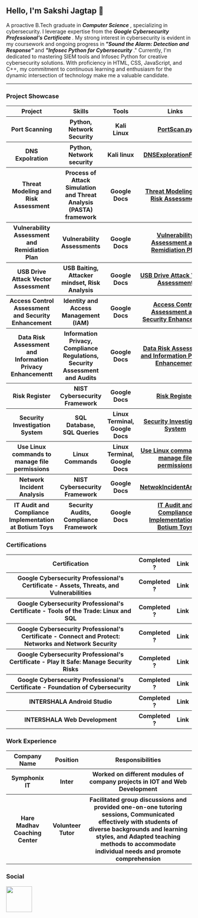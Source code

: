 <h2> Hello, I'm Sakshi Jagtap 🌱</h2>

<p> A proactive B.Tech graduate in <em> <b> Computer Science </b></em>, specializing in cybersecurity. I leverage expertise from the <em> <b>Google Cybersecurity Professional's Certificate  </b></em>. My strong interest in cybersecurity is evident in my coursework and ongoing progress in<em><b> "Sound the Alarm: Detection and Response" </b></em> and <em><b> "Infosec Python for Cybersecurity </b> </em>." Currently, I'm dedicated to mastering SIEM tools and Infosec Python for creative cybersecurity solutions. With proficiency in HTML, CSS, JavaScript, and C++, my commitment to continuous learning and enthusiasm for the dynamic intersection of technology make me a valuable candidate.</p>
<hr> 
 <h3> Project Showcase</h3>
 <table>
 <tr>
  <th> Project</th>
   <th> Skills</th>
   <th> Tools</th>
   <th> Links</th>
 </tr>
 <tr>
   <th>Port Scanning</th>
   <th> Python, Network Security</th>
   <th> Kali Linux</th>
   <th><a href = "https://github.com/SakshiPralhad/Projects/blob/main/PortScan.py"> PortScan.py</a></th>
 </tr>
 <tr>
   <th> DNS Expolration</th>
   <th>Python, Network security</th>
   <th> Kali linux </th>
   <th> <a href = "https://github.com/SakshiPralhad/Projects/tree/main/DNSExploration "> DNSExplorationFolder</a></th>
 </tr>
  <tr>
  <th> Threat Modeling and Risk Assessment</th>
   <th> Process of Attack Simulation and Threat Analysis (PASTA) framework</th>
   <th>Google Docs</th>
   <th> <a href = "https://github.com/SakshiPralhad/PASTAFramework">Threat Modeling and Risk Assessment</a></th>
 </tr>
  <tr>
  <th> Vulnerability Assessment and Remidiation Plan</th>
   <th>Vulnerability Assessments </th>
   <th> Google Docs</th>
   <th> <a href="https://github.com/SakshiPralhad/VulnerableAssessment">Vulnerability Assessment and Remidiation Plan</a></th>
 </tr>
  <tr>
  <th>USB Drive Attack Vector Assessment</th>
   <th>USB Baiting, Attacker mindset, Risk Analysis</th>
   <th> Google Docs</th>
   <th><a href="https://github.com/SakshiPralhad/USBBaiting">USB Drive Attack Vector Assessment</a></th>
 </tr>
  <tr>
  <th> Access Control Assessment and Security Enhancement</th>
   <th> Identity and Access Management (IAM)</th>
   <th>Google Docs</th>
   <th><a href="https://github.com/SakshiPralhad/AccessControl">Access Control Assessment and Security Enhancement</a></th>
 </tr>
  <tr>
  <th> Data Risk Assessment and Information Privacy Enhancementt</th>
   <th> Information Privacy, Compliance Regulations, Security Assessment and Audits</th>
   <th>Google Docs</th>
   <th><a href="https://github.com/SakshiPralhad/DataLeak">Data Risk Assessment and Information Privacy Enhancement</a></th>
 </tr>
 <tr>
   <th> Risk Register</th>
   <th>NIST Cybersecurity Framework</th>
   <th>Google Docs</th>
   <th> <a href = "https://github.com/SakshiPralhad/RiskRegister">Risk Register</a></th>
 </tr>
 <tr>
   <tr>
  <th> Security Investigation System</th>
   <th> SQL Database, SQL Queries</th>
   <th> Linux Terminal, Google Docs </th>
   <th><a href="https://github.com/SakshiPralhad/SqlQueries">Security Investigation System</a></th>
 </tr>
   <tr>
  <th> Use Linux commands to manage file permissions</th>
   <th> Linux Commands</th>
   <th> Linux Terminal, Google Docs</th>
   <th><a href="https://github.com/SakshiPralhad/Linux-File-Permission-">Use Linux commands to manage file permissions</a></th>
 </tr>
   <th>Network Incident Analysis </th>
   <th> NIST Cybersecurity Framework</th>
   <th> Google Docs</th>
   <th> <a href = "https://github.com/SakshiPralhad/NetworkIncidentAnalysis" > NetwokIncidentAnalysis</a></th>
 </tr>
 <tr>
  <th> IT Audit and Compliance Implementation at Botium Toys</th>
   <th> Security Audits, Compliance Framework </th>
   <th> Google Docs</th>
   <th><a href="https://github.com/SakshiPralhad/SecurityAudit">IT Audit and Compliance Implementation at Botium Toys</a></th>
 </tr>
 
 
   
 </table>
 <h3> Certifications </h3>
<table>
 <tr>
  <th> Certification</th>
   <th> Completed ?</th>
   <th> Link </th>
 </tr>
 <tr>
  <th> Google Cybersecurity Professional's Certificate - Assets, Threats, and Vulnerabilities</th>
   <th> Completed ?</th>
   <th> Link </th>
 </tr>
 <tr>
  <th>Google Cybersecurity Professional's Certificate - Tools of the Trade: Linux and SQL</th>
 <th> Completed ?</th>
  <th> Link </th>
  </tr>
  <tr>
  <th> Google Cybersecurity Professional's Certificate - Connect and Protect: Networks and Network Security </th>
   <th> Completed ?</th>
   <th> Link </th>
 </tr>
<tr>
  <th> Google Cybersecurity Professional's Certificate - Play It Safe: Manage Security Risks 
</th>
   <th> Completed ?</th>
   <th> Link </th>
 </tr>
<tr>
  <th> Google Cybersecurity Professional's Certificate - Foundation of Cybersecurity
</th>
   <th> Completed ?</th>
   <th> Link </th>
 </tr>
<tr>
  <th>INTERSHALA Android Studio
</th>
   <th> Completed ?</th>
   <th> Link </th>
 </tr>
<tr>
  <th> INTERSHALA Web Development
</th>
   <th> Completed ?</th>
   <th> Link </th>
 </tr>

</table>
<h3> Work Experience </h3>
<table>
 <tr>
  <th>Company Name </th>
  <th>Position </th>
  <th>Responsibilities</th>
 </tr>
  <tr>
  <th>Symphonix IT</th>
  <th>Inter </th>
  <th>Worked on different modules of company projects in IOT and Web Development </th>
 </tr>
  <tr>
  <th>Hare Madhav Coaching Center </th>
  <th>Volunteer Tutor </th>
  <th>Facilitated group discussions and provided one-on-one tutoring sessions,
Communicated effectively with students of diverse backgrounds and learning styles, and 
Adapted teaching methods to accommodate individual needs and promote comprehension
</th>
 </tr>
</table>

<h3>Social</h3>
<a href = "https://www.linkedin.com/in/sakshi-jagtap-7837771a8/"><img src = "https://encrypted-tbn0.gstatic.com/images?q=tbn:ANd9GcToB5kZ3p6rX20iEz1XE6EaDhgGgSjEVOuRY8b2JDOyug&s" style = "width : 70px; height : 70px; display: inline-block;" ></a> 



